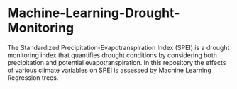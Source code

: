 # Machine-Learning-Drought-Monitoring
The Standardized Precipitation-Evapotranspiration Index (SPEI) is a drought monitoring index that quantifies drought conditions by considering both precipitation and potential evapotranspiration.  In this repository the effects of various climate variables on SPEI is assessed by Machine Learning Regression trees.
